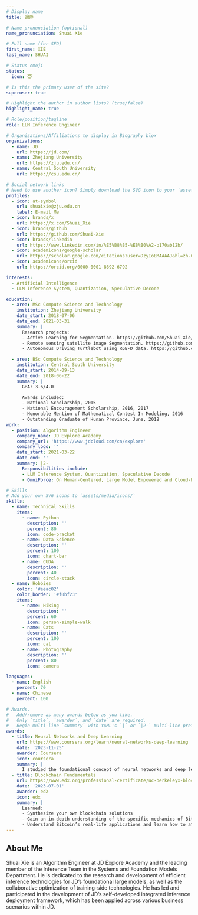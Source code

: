 ```yaml
---
# Display name
title: 谢帅

# Name pronunciation (optional)
name_pronunciation: Shuai Xie

# Full name (for SEO)
first_name: XIE
last_name: SHUAI

# Status emoji
status:
  icon: 😇

# Is this the primary user of the site?
superuser: true

# Highlight the author in author lists? (true/false)
highlight_name: true

# Role/position/tagline
role: LLM Inference Engineer

# Organizations/Affiliations to display in Biography blox
organizations:
  - name: JD
    url: https://jd.com/
  - name: Zhejiang University
    url: https://zju.edu.cn/
  - name: Central South University
    url: https://csu.edu.cn/

# Social network links
# Need to use another icon? Simply download the SVG icon to your `assets/media/icons/` folder.
profiles:
  - icon: at-symbol
    url: shuaixie@zju.edu.cn
    label: E-mail Me
  - icon: brands/x
    url: https://x.com/Shuai_Xie
  - icon: brands/github
    url: https://github.com/Shuai-Xie
  - icon: brands/linkedin
    url: https://www.linkedin.com/in/%E5%B8%85-%E8%B0%A2-b170ab12b/
  - icon: academicons/google-scholar
    url: https://scholar.google.com/citations?user=DzyIoEMAAAAJ&hl=zh-CN
  - icon: academicons/orcid
    url: https://orcid.org/0000-0001-8692-6792

interests:
  - Artificial Intelligence
  - LLM Inference System, Quantization, Speculative Decode

education:
  - area: MSc Compute Science and Technology
    institution: Zhejiang University
    date_start: 2018-07-06
    date_end: 2021-03-31
    summary: |
      Research projects:
      - Active Learning for Segmentation. https://github.com/Shuai-Xie/DEAL
      - Remote sensing satellite image Segmentation. https://github.com/zju-vipa/SegHZ
      - Autonomous Driving Turtlebot using RGB-D data. https://github.com/Shuai-Xie/Wali-turtlebot

  - area: BSc Compute Science and Technology
    institution: Central South University
    date_start: 2014-09-13
    date_end: 2018-06-22
    summary: |
      GPA: 3.6/4.0

      Awards included:
      - National Scholarship, 2015
      - National Encouragement Scholarship, 2016, 2017
      - Honorable Mention of Mathematical Contest In Modeling, 2016
      - Outstanding Graduate of Hunan Province, June, 2018
work:
  - position: Algorithm Engineer
    company_name: JD Explore Academy
    company_url: 'https://www.jdcloud.com/cn/explore'
    company_logo: ''
    date_start: 2021-03-22
    date_end: ''
    summary: |2-
      Responsibilities include:
      - LLM Inference System, Quantization, Speculative Decode
      - OmniForce: On Human-Centered, Large Model Empowered and Cloud-Edge Collaborative AutoML System

# Skills
# Add your own SVG icons to `assets/media/icons/`
skills:
  - name: Technical Skills
    items:
      - name: Python
        description: ''
        percent: 80
        icon: code-bracket
      - name: Data Science
        description: ''
        percent: 100
        icon: chart-bar
      - name: CUDA
        description: ''
        percent: 40
        icon: circle-stack
  - name: Hobbies
    color: '#eeac02'
    color_border: '#f0bf23'
    items:
      - name: Hiking
        description: ''
        percent: 60
        icon: person-simple-walk
      - name: Cats
        description: ''
        percent: 100
        icon: cat
      - name: Photography
        description: ''
        percent: 80
        icon: camera

languages:
  - name: English
    percent: 70
  - name: Chinese
    percent: 100

# Awards.
#   Add/remove as many awards below as you like.
#   Only `title`, `awarder`, and `date` are required.
#   Begin multi-line `summary` with YAML's `|` or `|2-` multi-line prefix and indent 2 spaces below.
awards:
  - title: Neural Networks and Deep Learning
    url: https://www.coursera.org/learn/neural-networks-deep-learning
    date: '2023-11-25'
    awarder: Coursera
    icon: coursera
    summary: |
      I studied the foundational concept of neural networks and deep learning. By the end, I was familiar with the significant technological trends driving the rise of deep learning; build, train, and apply fully connected deep neural networks; implement efficient (vectorized) neural networks; identify key parameters in a neural network’s architecture; and apply deep learning to your own applications.
  - title: Blockchain Fundamentals
    url: https://www.edx.org/professional-certificate/uc-berkeleyx-blockchain-fundamentals
    date: '2023-07-01'
    awarder: edX
    icon: edx
    summary: |
      Learned:
      - Synthesize your own blockchain solutions
      - Gain an in-depth understanding of the specific mechanics of Bitcoin
      - Understand Bitcoin’s real-life applications and learn how to attack and destroy Bitcoin, Ethereum, smart contracts and Dapps, and alternatives to Bitcoin’s Proof-of-Work consensus algorithm
---
```


## About Me

Shuai Xie is an Algorithm Engineer at JD Explore Academy and the leading member of the Inference Team in the Systems and Foundation Models Department. He is dedicated to the research and development of efficient inference technologies for JD’s foundational large models, as well as the collaborative optimization of training-side technologies. He has led and participated in the development of JD’s self-developed integrated inference deployment framework, which has been applied across various business scenarios within JD.
